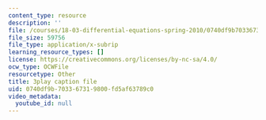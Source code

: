 ```yaml
---
content_type: resource
description: ''
file: /courses/18-03-differential-equations-spring-2010/0740df9b703367319800fd5af63789c0_rZ3-nFV6l8w.srt
file_size: 59756
file_type: application/x-subrip
learning_resource_types: []
license: https://creativecommons.org/licenses/by-nc-sa/4.0/
ocw_type: OCWFile
resourcetype: Other
title: 3play caption file
uid: 0740df9b-7033-6731-9800-fd5af63789c0
video_metadata:
  youtube_id: null
---
```

